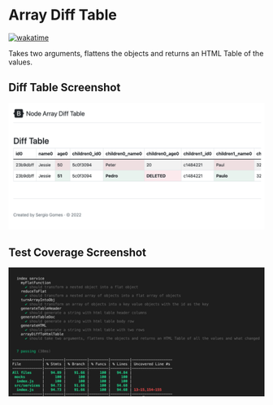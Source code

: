 # Array Diff Table

[![wakatime](https://wakatime.com/badge/user/4d75b403-9976-4dad-86b5-5d2f55fe6075/project/f536956e-0b46-4118-bd52-dacef9124b5a.svg)](https://wakatime.com/badge/user/4d75b403-9976-4dad-86b5-5d2f55fe6075/project/f536956e-0b46-4118-bd52-dacef9124b5a)

Takes two arguments, flattens the objects and returns an HTML Table of the values.

## Diff Table Screenshot

![Diff Table](https://raw.githubusercontent.com/sergiogomes/node-array-diff-table/main/public/assets/images/diffTable.png)

## Test Coverage Screenshot

![Test Coverage](https://raw.githubusercontent.com/sergiogomes/node-array-diff-table/main/public/assets/images/testCoverage.png)
